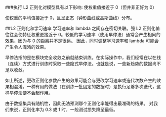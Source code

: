 ###执行 L2 正则化对模型具有以下影响:
使权重值接近于 0（但并非正好为 0）

使权重的平均值接近于 0，且呈正态（钟形曲线或高斯曲线）分布。

##L2 正则化和学习速率
学习速率和 lambda 之间存在密切关联。强 L2 正则化值往往会使特征权重更接近于 0。较低的学习速率（使用早停法）通常会产生相同的效果，因为与 0 的距离并不是很远。 因此，同时调整学习速率和 lambda 可能会产生令人混淆的效果。

早停法指的是在模块完全收敛之前就结束训练。在实际操作中，我们经常在以在线（连续）方式进行训练时采取一些隐式早停法。也就是说，一些新趋势的数据尚不足以收敛。

如上所述，更改正则化参数产生的效果可能会与更改学习速率或迭代次数产生的效果相混淆。一种有用的做法（在训练一批固定的数据时）是执行足够多次迭代，这样早停法便不会起作用。

由于数据集具有随机性，因此无法预测哪个正则化率能得出最准确的结果。 对我们来说，正则化率为 0.3 或 1 时，一般测试损失降至最低。







